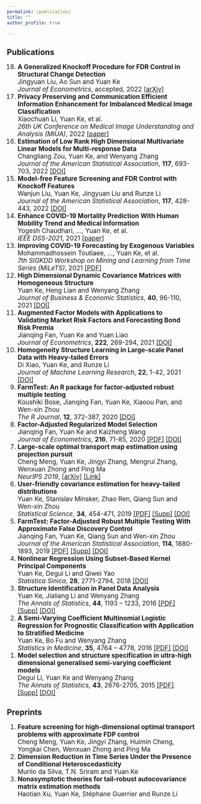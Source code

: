 ```yaml
---
permalink: /publication/
title: ""
author_profile: true

---
```

## Publications
<!--
1. <span style="font-size:0.9em;">**Enhance COVID-19 Mortality Prediction With Human Mobility Trend and Medical Information**    
  Yogesh Chaudhari, ..., Yuan Ke, et al.        
  *IEEE DSS-2021*, 2021, accepted.
1. <span style="font-size:0.9em;">**Improving COVID-19 Forecasting by Exogenous Variables**    
  Mohammadhossein Toutiaee, ..., Yuan Ke, et al.        
  *7th SIGKDD Workshop on Mining and Learning from Time Series (MiLeTS)*, 2021, accepted. [[arXiv](https://arxiv.org/abs/2107.10397)]
1. <span style="font-size:0.9em;">**Augmented Factor Models with Applications to Validating Market Risk Factors and Forecasting Bond Risk Premia**    
   Jianqing Fan, Yuan Ke and Yuan Liao      
   *Journal of Econometrics*, **222**, 269-294, 2021  [[PDF](http://yuan-ke.github.io/files/FanKeLiao_19.pdf)] &nbsp;  [[Supp](http://yuan-ke.github.io/files/FanKeLiao_19_supp.pdf)]  
1. <span style="font-size:0.9em;">**Homogeneity Structure Learning in Large-scale Panel Data with Heavy-tailed Errors**    
  Di Xiao, Yuan Ke, and Runze Li      
  *Journal of Machine Learning Research*, **22**(13), 1-42, 2021   [[DOI](http://jmlr.org/papers/v22/19-1018.html)]  
1. <span style="font-size:0.9em;">**FarmTest: An R package for factor-adjusted robust multiple testing**    
  Koushiki Bose, Jianqing Fan, Yuan Ke, Xiaoou Pan, and Wen-xin Zhou      
  *The R Journal*,**12**, 372-387, 2020   [[DOI](https://journal.r-project.org/archive/2021/RJ-2021-023/index.html)]
1. <span style="font-size:0.9em;">**Estimation of Low Rank High Dimensional Multivariate Linear Models for Multi-response Data**    
   Changliang Zou, Yuan Ke, and Wenyang Zhang      
   *Journal of the American Statistical Association*, accepted, 2020  [[DOI](https://doi.org/10.1080/01621459.2020.1799813)]      
1. <span style="font-size:0.9em;">**Model-free Feature Screening and FDR Control with Knockoff Features**    
   Wanjun Liu, Yuan Ke, Jingyuan Liu and Runze Li      
   *Journal of the American Statistical Association*, accepted, 2020  [[DOI](https://doi.org/10.1080/01621459.2020.1783274)]     
1. <span style="font-size:0.9em;">**High Dimensional Dynamic Covariance Matrices with Homogeneous Structure**      
   Yuan Ke, Heng Lian and Wenyang Zhang      
   *Journal of Business & Economic Statistics*, accepted, 2020    [[DOI](https://doi.org/10.1080/07350015.2020.1779079)]       
1. <span style="font-size:0.9em;">**Factor-Adjusted Regularized Model Selection**    
   Jianqing Fan, Yuan Ke and Kaizheng Wang      
   *Journal of Econometrics*, **216**, 71-85, 2020  [[PDF](http://yuan-ke.github.io/files/FARMselect.pdf)] &nbsp;  [[DOI](https://doi.org/10.1016/j.jeconom.2020.01.006)]     
1. <span style="font-size:0.9em;">**Large-scale optimal transport map estimation using projection pursuit**    
   Cheng Meng, Yuan Ke, Jingyi Zhang, Mengrui Zhang, Wenxuan Zhong and Ping Ma      
   *NeurIPS 2019*  [[PDF](http://yuan-ke.github.io/files/NIPS2019.pdf)] &nbsp;  [[DOI](https://papers.nips.cc/paper/9023-large-scale-optimal-transport-map-estimation-using-projection-pursuit)]     
1. <span style="font-size:0.9em;">**User-friendly covariance estimation for heavy-tailed distributions**    
   Yuan Ke, Stanislav Minsker, Zhao Ren, Qiang Sun and Wen-xin Zhou      
   *Statistical Science*, **34**, 454-471, 2019  [[PDF](http://yuan-ke.github.io/files/RobustCov.pdf)] &nbsp;  [[Supp](http://yuan-ke.github.io/files/RobustCov_supp.pdf)]   &nbsp; [[DOI](http://dx.doi.org/10.1214/19-STS711)]        
1. <span style="font-size:0.9em;">**FarmTest: Factor-Adjusted Robust Multiple Testing With Approximate False Discovery Control**    
   Jianqing Fan, Yuan Ke, Qiang Sun and Wen-xin Zhou      
   *Journal of the American Statistical Association*, **114**, 1880-1893, 2019  [[PDF](http://yuan-ke.github.io/files/FarmTest.pdf)] &nbsp;  [[Supp](http://yuan-ke.github.io/files/FarmTest_supp.pdf)]  &nbsp; [[DOI](https://doi.org/10.1080/01621459.2018.1527700)]        
1. <span style="font-size:0.9em;">**Nonlinear Regression Using Subset-Based Kernel Principal Components**    
   Yuan Ke, Degui Li and Qiwei Yao      
   *Statistica Sinica*, **28**, 2771-2794, 2018  [[PDF](http://yuan-ke.github.io/files/KeLiYao_16.pdf)] &nbsp;  [[DOI](http://www3.stat.sinica.edu.tw/statistica/J28N5/J28N528/J28N528.html)]     
1. <span style="font-size:0.9em;">**Structure Identification in Panel Data Analysis**    
   Yuan Ke, Jialiang Li and Wenyang Zhang      
   *The Annals of Statistics*, **44**, 1193 – 1233, 2016  [[PDF](http://yuan-ke.github.io/files/KeLiZhang_16.pdf)] &nbsp;  [[Supp](http://yuan-ke.github.io/files/KeLiZhang_16_supp.pdf)]  &nbsp; [[DOI](https://onlinelibrary.wiley.com/doi/abs/10.1002/sim.7034)]         
1. <span style="font-size:0.9em;">**A Semi-Varying Coefficient Multinomial Logistic Regression for Prognostic Classification with Application to Stratified Medicine**    
   Yuan Ke, Bo Fu and Wenyang Zhang      
   *Statistics in Medicine*, **35**, 4764 – 4778, 2016  [[PDF](http://yuan-ke.github.io/files/KeFuZhang_16.pdf)] &nbsp;   [[DOI](https://projecteuclid.org/euclid.aos/1460381691)]     
1. <span style="font-size:0.9em;">**Model selection and structure specification in ultra-high dimensional generalised semi-varying coefficient models**      
    Degui Li, Yuan Ke and Wenyang Zhang        
    *The Annals of Statistics*, **43**, 2676-2705, 2015  [[PDF](http://yuan-ke.github.io/files/LiKeZhang_15.pdf)] &nbsp;  [[Supp](http://yuan-ke.github.io/files/LiKeZhang_15_supp.pdf)]  &nbsp; [[DOI](https://projecteuclid.org/euclid.aos/1444222089)]     

-->


  <ol reversed style="font-size:17px">


  <li>
  <b>A Generalized Knockoff Procedure for FDR Control in Structural Change Detection</b> <br>
  Jingyuan Liu, Ao Sun and Yuan Ke <br>
  <i>Journal of Econometrics</i>, accepted, 2022
  <a href="https://arxiv.org/abs/2107.08359">[arXiv]</a>  
  </li>


  <li>
  <b>Privacy Preserving and Communication Efficient Information Enhancement for Imbalanced Medical Image Classification</b> <br>
  Xiaochuan Li, Yuan Ke, et al.      <br>
  <i>26th UK Conference on Medical Image Understanding and Analysis (MIUA)</i>, 2022  
    <a href="https://link.springer.com/chapter/10.1007/978-3-031-12053-4_49">[paper]</a>   
  </li>


  <li>
  <b>Estimation of Low Rank High Dimensional Multivariate Linear Models for Multi-response Data</b> <br>
  Changliang Zou, Yuan Ke, and Wenyang Zhang    <br>
  <i>Journal of the American Statistical Association</i>, <b>117</b>, 693-703, 2022   
  <a href="https://doi.org/10.1080/01621459.2020.1799813">[DOI]</a>  
  </li>

  <li>
  <b>Model-free Feature Screening and FDR Control with Knockoff Features</b> <br>
  Wanjun Liu, Yuan Ke, Jingyuan Liu and Runze Li   <br>
  <i>Journal of the American Statistical Association</i>, <b>117</b>, 428-443, 2022   
  <a href="https://doi.org/10.1080/01621459.2020.1783274">[DOI]</a>  
  </li>



  <li>
  <b>Enhance COVID-19 Mortality Prediction With Human Mobility Trend and Medical Information</b> <br>
  Yogesh Chaudhari, ..., Yuan Ke, et al.      <br>
  <i>IEEE DSS-2021</i>, 2021   
  <a href="https://ieeexplore.ieee.org/document/9780972">[paper]</a>  
  </li>


  <li>
  <b>Improving COVID-19 Forecasting by Exogenous Variables</b> <br>
  Mohammadhossein Toutiaee, ..., Yuan Ke, et al.     <br>
  <i>7th SIGKDD Workshop on Mining and Learning from Time Series (MiLeTS)</i>, 2021   
  <a href="https://kdd-milets.github.io/milets2021/papers/MiLeTS2021_paper_24.pdf">[PDF]</a>  
  </li>

  <li>
  <b>High Dimensional Dynamic Covariance Matrices with Homogeneous Structure</b> <br>
  Yuan Ke, Heng Lian and Wenyang Zhang  <br>
  <i>Journal of Business & Economic Statistics</i>, <b>40</b>, 96-110, 2021   
  <a href="https://doi.org/10.1080/07350015.2020.1779079">[DOI]</a>  
  </li>

  <li>
  <b>Augmented Factor Models with Applications to Validating Market Risk Factors and Forecasting Bond Risk Premia</b> <br>
  Jianqing Fan, Yuan Ke and Yuan Liao   <br>
  <i>Journal of Econometrics</i>, <b>222</b>, 269-294, 2021
  <a href="https://doi.org/10.1016/j.jeconom.2020.07.002">[DOI]</a>  
  </li>

  <li>
  <b>Homogeneity Structure Learning in Large-scale Panel Data with Heavy-tailed Errors</b> <br>
  Di Xiao, Yuan Ke, and Runze Li   <br>
  <i>Journal of Machine Learning Research</i>, <b>22</b>, 1-42, 2021
  <a href="http://jmlr.org/papers/v22/19-1018.html">[DOI]</a>  
  </li>

  <li>
  <b>FarmTest: An R package for factor-adjusted robust multiple testing</b> <br>
  Koushiki Bose, Jianqing Fan, Yuan Ke, Xiaoou Pan, and Wen-xin Zhou       <br>
  <i>The R Journal</i>, <b>12</b>, 372-387, 2020
  <a href="https://journal.r-project.org/archive/2021/RJ-2021-023/index.html">[DOI]</a>  
  </li>




  <li>
  <b>Factor-Adjusted Regularized Model Selection</b> <br>
  Jianqing Fan, Yuan Ke and Kaizheng Wang   <br>
  <i>Journal of Econometrics</i>, <b>216</b>, 71-85, 2020
  <a href="http://yuan-ke.github.io/files/FARMselect.pdf">[PDF]</a>
  <a href="https://doi.org/10.1016/j.jeconom.2020.01.006">[DOI]</a>  
  </li>

  <li>
  <b>Large-scale optimal transport map estimation using projection pursuit</b> <br>
  Cheng Meng, Yuan Ke, Jingyi Zhang, Mengrui Zhang, Wenxuan Zhong and Ping Ma  <br>
  <i>NeurIPS 2019</i>,   
  <a href="https://arxiv.org/abs/2106.05838">[arXiv]</a>
  <a href="https://papers.nips.cc/paper/9023-large-scale-optimal-transport-map-estimation-using-projection-pursuit">[Link]</a>  
  </li>

  <li>
  <b>User-friendly covariance estimation for heavy-tailed distributions</b> <br>
  Yuan Ke, Stanislav Minsker, Zhao Ren, Qiang Sun and Wen-xin Zhou  <br>
  <i>Statistical Science</i>, <b>34</b>, 454-471, 2019  
  <a href="http://yuan-ke.github.io/files/RobustCov.pdf">[PDF]</a>
  <a href="http://yuan-ke.github.io/files/RobustCov_supp.pdf">[Supp]</a>   
  <a href="http://dx.doi.org/10.1214/19-STS711">[DOI]</a>  
  </li>

  <li>
  <b>FarmTest: Factor-Adjusted Robust Multiple Testing With Approximate False Discovery Control</b> <br>
  Jianqing Fan, Yuan Ke, Qiang Sun and Wen-xin Zhou  <br>
  <i>Journal of the American Statistical Association</i>, <b>114</b>, 1880-1893, 2019  
  <a href="http://yuan-ke.github.io/files/FarmTest.pdf">[PDF]</a>
  <a href="http://yuan-ke.github.io/files/FarmTest_supp.pdf">[Supp]</a>   
  <a href="https://doi.org/10.1080/01621459.2018.1527700">[DOI]</a>  
  </li>

  <li>
  <b>Nonlinear Regression Using Subset-Based Kernel Principal Components</b> <br>
  Yuan Ke, Degui Li and Qiwei Yao <br>
  <i>Statistica Sinica</i>, <b>28</b>, 2771-2794, 2018   
  <a href="http://www3.stat.sinica.edu.tw/statistica/J28N5/J28N528/J28N528.html">[DOI]</a>  
  </li>

  <li>
  <b>Structure Identification in Panel Data Analysis</b> <br>
  Yuan Ke, Jialiang Li and Wenyang Zhang <br>
  <i>The Annals of Statistics</i>, <b>44</b>, 1193 – 1233, 2016  <a href="http://yuan-ke.github.io/files/KeLiZhang_16.pdf">[PDF]</a>  
  <a href="http://yuan-ke.github.io/files/KeLiZhang_16_supp.pdf">[Supp]</a>  
  <a href="https://projecteuclid.org/euclid.aos/1460381691">[DOI]</a>  
  </li>

  <li>
  <b>A Semi-Varying Coefficient Multinomial Logistic Regression for Prognostic Classification with Application to Stratified Medicine</b> <br>
  Yuan Ke, Bo Fu and Wenyang Zhang <br>
  <i>Statistics in Medicine</i>, <b>35</b>, 4764 – 4778, 2016  <a href="http://yuan-ke.github.io/files/KeFuZhang_16.pdf">[PDF]</a>  
  <a href="https://onlinelibrary.wiley.com/doi/abs/10.1002/sim.7034">[DOI]</a>  
  </li>

  <li>
  <b>Model selection and structure specification in ultra-high dimensional generalised semi-varying coefficient models</b> <br>
  Degui Li, Yuan Ke and Wenyang Zhang <br>
  <i>The Annals of Statistics</i>, <b>43</b>, 2676-2705, 2015  <a href="http://yuan-ke.github.io/files/LiKeZhang_15.pdf">[PDF]</a>  
  <a href="http://yuan-ke.github.io/files/LiKeZhang_15_supp.pdf">[Supp]</a>  
  <a href="https://projecteuclid.org/euclid.aos/1444222089">[DOI]</a>  
  </li>

  </ol>


## Preprints
<!--
1. <span style="font-size:0.9em;">**Feature screening for high-dimensional optimal transport problems with approximate FDP control**    
Cheng Meng, Yuan Ke, Jingyi Zhang, Huimin Cheng, Yongkai Chen, Wenxuan Zhong and Ping Ma
1. <span style="font-size:0.9em;">**Best Subset Selection: Statistical Computing Meets Quantum Computing**    
Wenxuan Zhong, Yuan Ke, Ye Wang, Yongkai Chen, Jinyang Chen and Ping Ma [[arXiv](https://arxiv.org/abs/2107.08359)]
1. <span style="font-size:0.9em;">**A Generalized Knockoff Procedure for FDR Control in Structural Change Detection**    
Jingyuan Liu, Ao Sun and Yuan Ke [[arXiv](https://arxiv.org/abs/2108.10595)]
1. <span style="font-size:0.9em;">**Dimension Reduction in Time Series Under the Presence of Conditional Heteroscedasticity**    
Murilo da Silva, T.N. Sriram and Yuan Ke
1. <span style="font-size:0.9em;">**Nonasymptotic theories for tail-robust autocovariance matrix estimation methods**    
Haotian Xu, Yuan Ke, Stéphane Guerrier and Runze Li
<li>
<b>Best Subset Selection: Statistical Computing Meets Quantum Computing</b> <br>
Wenxuan Zhong, Yuan Ke, Ye Wang, Yongkai Chen, Jinyang Chen and Ping Ma    
<a href="https://arxiv.org/abs/2107.08359">[arXiv]</a>  
</li>
-->



<ol style="font-size:17px">

<li>
<b>Feature screening for high-dimensional optimal transport problems with approximate FDP control</b> <br>
Cheng Meng, Yuan Ke, Jingyi Zhang, Huimin Cheng, Yongkai Chen, Wenxuan Zhong and Ping Ma    
</li>





<li>
<b>Dimension Reduction in Time Series Under the Presence of Conditional Heteroscedasticity</b> <br>
Murilo da Silva, T.N. Sriram and Yuan Ke   
</li>

<li>
<b>Nonasymptotic theories for tail-robust autocovariance matrix estimation methods</b> <br>
Haotian Xu, Yuan Ke, Stéphane Guerrier and Runze Li
</li>

</ol>
